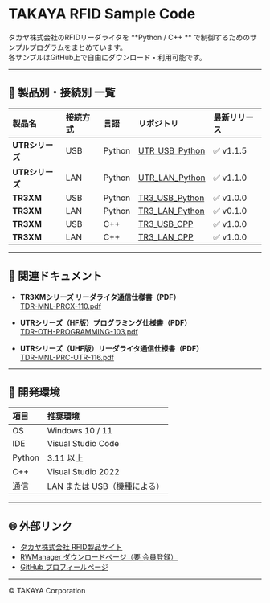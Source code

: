 # TAKAYA RFID Sample Code

タカヤ株式会社のRFIDリーダライタを **Python / C++ ** で制御するためのサンプルプログラムをまとめています。  
各サンプルはGitHub上で自由にダウンロード・利用可能です。

---

## 🔷 製品別・接続別 一覧

| 製品名 | 接続方式 | 言語 | リポジトリ | 最新リリース |
|:--------|:-----------|:------|:----------------|:--------------|
| **UTRシリーズ** | USB | Python | [UTR_USB_Python](https://github.com/TamaruNorio/UTR_USB_Python) | ✅ v1.1.5 |
| **UTRシリーズ** | LAN | Python | [UTR_LAN_Python](https://github.com/TamaruNorio/UTR_LAN_Python) | ✅ v1.1.0 |
| **TR3XM** | USB | Python | [TR3_USB_Python](https://github.com/TamaruNorio/TR3_USB_Python) | ✅ v1.0.0 |
| **TR3XM** | LAN | Python | [TR3_LAN_Python](https://github.com/TamaruNorio/TR3_LAN_Python) | ✅ v0.1.0 |
| **TR3XM** | USB | C++ | [TR3_USB_CPP](https://github.com/TamaruNorio/TR3_USB_CPP) | ✅ v1.0.0 |
| **TR3XM** | LAN | C++ | [TR3_LAN_CPP](https://github.com/TamaruNorio/TR3_LAN_CPP) | ✅ v1.0.0 |

---

## 📘 関連ドキュメント

- **TR3XMシリーズ リーダライタ通信仕様書（PDF）**  
  [TDR-MNL-PRCX-110.pdf](https://github.com/TamaruNorio/TR3_LAN_Python/blob/main/docs/TDR-MNL-PRCX-110.pdf)

- **UTRシリーズ（HF版）プログラミング仕様書（PDF）**  
  [TDR-OTH-PROGRAMMING-103.pdf](https://github.com/TamaruNorio/UTR_USB_Python/blob/main/docs/TDR-OTH-PROGRAMMING-103.pdf)

- **UTRシリーズ（UHF版）リーダライタ通信仕様書（PDF）**  
  [TDR-MNL-PRC-UTR-116.pdf](https://www.product.takaya.co.jp/dcms_media/other/TDR-MNL-PRC-UTR-116.pdf)

---

## 🧰 開発環境

| 項目 | 推奨環境 |
|:------|:----------|
| OS | Windows 10 / 11 |
| IDE | Visual Studio Code |
| Python | 3.11 以上 |
| C++ | Visual Studio 2022 |
| 通信 | LAN または USB（機種による） |

---

## 🌐 外部リンク

- [タカヤ株式会社 RFID製品サイト](https://www.product.takaya.co.jp/rfid/)
- [RWManager ダウンロードページ（要 会員登録）](https://www.product.takaya.co.jp/rfid/download/)
- [GitHub プロフィールページ](https://github.com/TamaruNorio)

---

© TAKAYA Corporation
